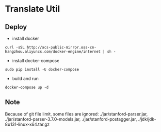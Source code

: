 # Translate Util

## Deploy

* install docker

```
curl -sSL http://acs-public-mirror.oss-cn-hangzhou.aliyuncs.com/docker-engine/internet | sh -
```

* install docker-compose

```
sudo pip install -U docker-compose
```

* build and run

```
docker-compose up -d
```

## Note

Because of git file limit, some files are ignored: ./jar/stanford-parser.jar, ./jar/stanford-parser-3.7.0-models.jar, ./jar/stanford-postagger.jar, ./jdk/jdk-8u131-linux-x64.tar.gz  